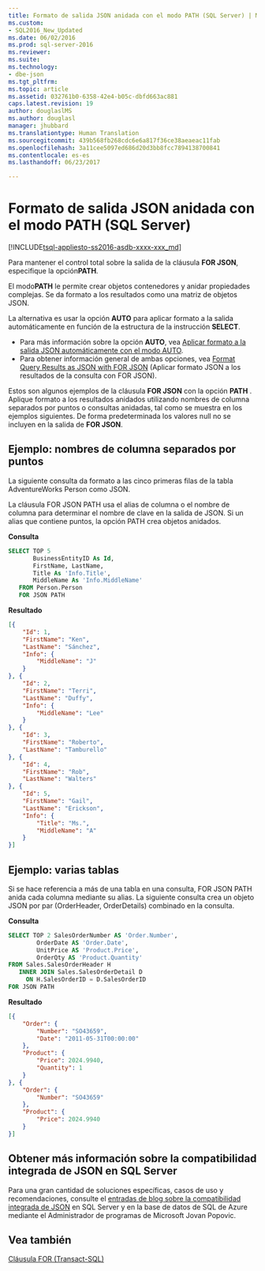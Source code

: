 ```yaml
---
title: Formato de salida JSON anidada con el modo PATH (SQL Server) | Microsoft Docs
ms.custom:
- SQL2016_New_Updated
ms.date: 06/02/2016
ms.prod: sql-server-2016
ms.reviewer: 
ms.suite: 
ms.technology:
- dbe-json
ms.tgt_pltfrm: 
ms.topic: article
ms.assetid: 032761b0-6358-42e4-b05c-dbfd663ac881
caps.latest.revision: 19
author: douglaslMS
ms.author: douglasl
manager: jhubbard
ms.translationtype: Human Translation
ms.sourcegitcommit: 439b568fb268cdc6e6a817f36ce38aeaeac11fab
ms.openlocfilehash: 3a11cee5097ed686d20d3bb8fcc7894138700841
ms.contentlocale: es-es
ms.lasthandoff: 06/23/2017

---
```

# <a name="format-nested-json-output-with-path-mode-sql-server"></a>Formato de salida JSON anidada con el modo PATH (SQL Server)
[!INCLUDE[tsql-appliesto-ss2016-asdb-xxxx-xxx_md](../../includes/tsql-appliesto-ss2016-asdb-xxxx-xxx-md.md)]

  Para mantener el control total sobre la salida de la cláusula **FOR JSON**, especifique la opción**PATH**.  
  
 El modo**PATH** le permite crear objetos contenedores y anidar propiedades complejas. Se da formato a los resultados como una matriz de objetos JSON.  
  
La alternativa es usar la opción **AUTO** para aplicar formato a la salida automáticamente en función de la estructura de la instrucción **SELECT**.
 -   Para más información sobre la opción **AUTO**, vea [Aplicar formato a la salida JSON automáticamente con el modo AUTO](../../relational-databases/json/format-json-output-automatically-with-auto-mode-sql-server.md).
 -   Para obtener información general de ambas opciones, vea [Format Query Results as JSON with FOR JSON](../../relational-databases/json/format-query-results-as-json-with-for-json-sql-server.md) (Aplicar formato JSON a los resultados de la consulta con FOR JSON).
 
Estos son algunos ejemplos de la cláusula **FOR JSON** con la opción **PATH** . Aplique formato a los resultados anidados utilizando nombres de columna separados por puntos o consultas anidadas, tal como se muestra en los ejemplos siguientes. De forma predeterminada los valores null no se incluyen en la salida de **FOR JSON**.  

## <a name="example---dot-separated-column-names"></a>Ejemplo: nombres de columna separados por puntos  
 La siguiente consulta da formato a las cinco primeras filas de la tabla AdventureWorks Person como JSON.  

La cláusula FOR JSON PATH usa el alias de columna o el nombre de columna para determinar el nombre de clave en la salida de JSON. Si un alias que contiene puntos, la opción PATH crea objetos anidados.  

 **Consulta**  
  
```sql  
SELECT TOP 5   
       BusinessEntityID As Id,  
       FirstName, LastName,  
       Title As 'Info.Title',  
       MiddleName As 'Info.MiddleName'  
   FROM Person.Person  
   FOR JSON PATH   
```  
  
 **Resultado**  
  
```json  
[{
    "Id": 1,
    "FirstName": "Ken",
    "LastName": "Sánchez",
    "Info": {
        "MiddleName": "J"
    }
}, {
    "Id": 2,
    "FirstName": "Terri",
    "LastName": "Duffy",
    "Info": {
        "MiddleName": "Lee"
    }
}, {
    "Id": 3,
    "FirstName": "Roberto",
    "LastName": "Tamburello"
}, {
    "Id": 4,
    "FirstName": "Rob",
    "LastName": "Walters"
}, {
    "Id": 5,
    "FirstName": "Gail",
    "LastName": "Erickson",
    "Info": {
        "Title": "Ms.",
        "MiddleName": "A"
    }
}]
```  
   
## <a name="example---multiple-tables"></a>Ejemplo: varias tablas  
 Si se hace referencia a más de una tabla en una consulta, FOR JSON PATH anida cada columna mediante su alias. La siguiente consulta crea un objeto JSON por par (OrderHeader, OrderDetails) combinado en la consulta. 
  
 **Consulta**  
  
```sql  
SELECT TOP 2 SalesOrderNumber AS 'Order.Number',  
        OrderDate AS 'Order.Date',  
        UnitPrice AS 'Product.Price',  
        OrderQty AS 'Product.Quantity'  
FROM Sales.SalesOrderHeader H  
   INNER JOIN Sales.SalesOrderDetail D  
     ON H.SalesOrderID = D.SalesOrderID  
FOR JSON PATH   
```  
  
 **Resultado**  
  
```json  
[{
    "Order": {
        "Number": "SO43659",
        "Date": "2011-05-31T00:00:00"
    },
    "Product": {
        "Price": 2024.9940,
        "Quantity": 1
    }
}, {
    "Order": {
        "Number": "SO43659"
    },
    "Product": {
        "Price": 2024.9940
    }
}]
```  

## <a name="learn-more-about-the-built-in-json-support-in-sql-server"></a>Obtener más información sobre la compatibilidad integrada de JSON en SQL Server  
Para una gran cantidad de soluciones específicas, casos de uso y recomendaciones, consulte el [entradas de blog sobre la compatibilidad integrada de JSON](http://blogs.msdn.com/b/sqlserverstorageengine/archive/tags/json/) en SQL Server y en la base de datos de SQL de Azure mediante el Administrador de programas de Microsoft Jovan Popovic.

## <a name="see-also"></a>Vea también  
 [Cláusula FOR &#40;Transact-SQL&#41;](../../t-sql/queries/select-for-clause-transact-sql.md)  

